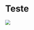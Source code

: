 # Teste
<img src="https://github.com/franssa01/Courses/blob/main/Udemy/JavaScript%20Ninja/Images/Udemy.jpg">
